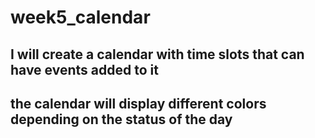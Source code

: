 # week5_calendar
## I will create a calendar with time slots that can have events added to it
## the calendar will display different colors depending on the status of the day
